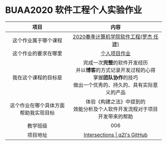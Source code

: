 # BUAA2020 软件工程个人实验作业


|项目|	内容|  
|:--:|:--:|  
|这个作业属于哪个课程	|[2020春季计算机学院软件工程(罗杰 任建)](https://edu.cnblogs.com/campus/buaa/BUAA_SE_2020_LJ)|  
|这个作业的要求在哪里	|[个人项目作业](https://edu.cnblogs.com/campus/buaa/BUAA_SE_2020_LJ/homework/10429)|  
|我在这个课程的目标是	|完成一次**完整**的软件开发经历<br/>并以**博客**的方式记录开发过程的心得<br/>掌握**团队协作**的技巧<br/>做出一个优秀的、持久的、具有实际意义的产品|  
|这个作业在哪个具体方面帮助我实现目标|	体验《构建之法》中提到的<br/>效能分析及个人软件开发流程对于项目开发带来的帮助|  
|教学班级| 006|  
|项目地址| [Intersections \| q2l's GitHub](https://github.com/CookieLau/intersection)|   

